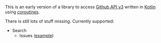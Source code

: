 This is an early version of a library to access [Github API v3](https://developer.github.com/v3/) written in [Kotlin](https://github.com/JetBrains/kotlin) using [coroutines](https://kotlinlang.org/docs/reference/coroutines-overview.html).

There is still lots of stuff missing. Currently supported:

- Search
  - Issues ([example](https://github.com/plastic-karma/githubapikt/blob/master/src/main/kotlin/com/plastickarma/githubapikt/examples/SearchExamples.kt#L14))

